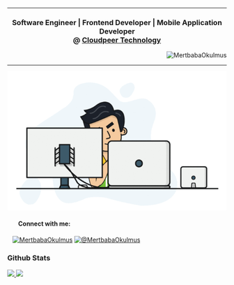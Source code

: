 <hr />
<h3 align="center">Software Engineer | Frontend Developer | Mobile Application Developer     <br> @ <a href="https://cloudpeer.com.tr/" target="_blank"><b>Cloudpeer Technology</b></a></h3>
<p align="right"> <img src="https://komarev.com/ghpvc/?username=MertbabaOkulmus" alt="MertbabaOkulmus" /> </p>
<hr />
<p align="center">
    <img src="https://github.com/MertbabaOkulmus/MertbabaOkulmus/blob/master/developer_gif.gif"/>
</p>
<p align="left">
    <h4 align="left" style="margin-left: 15px">&nbsp;&nbsp;&nbsp;Connect with me:</h4>
    <a href="https://i.ytimg.com/vi/VZ6DTHK8wgQ/maxresdefault.jpg" alt="MertbabaOkulmus" height="30" width="40" /></a>
    &nbsp;&nbsp;&nbsp;<a href="https://www.linkedin.com/in/mertbaba-okulmu%C5%9F-49490918a/" target="blank"><img align="center" src="https://cdn.jsdelivr.net/npm/simple-icons@3.0.1/icons/linkedin.svg" alt="MertbabaOkulmus" height="30" width="40" /></a>
    <!-- <a href="https://stackoverflow.com/users/13066603" target="blank"><img align="center" src="https://cdn.jsdelivr.net/npm/simple-icons@3.0.1/icons/stackoverflow.svg" alt="13066603" height="30" width="40" /></a> -->
    <a href="https://medium.com/@mertbabaokulmus" target="blank"><img align="center" src="https://cdn.jsdelivr.net/npm/simple-icons@3.0.1/icons/medium.svg" alt="@MertbabaOkulmus" height="30" width="40" /></a>
</p>

<h3>Github Stats</h3>
<a href="https://github.com/damla">
  <img height="180em" src="https://github-readme-stats-eight-theta.vercel.app/api?username=MertbabaOkulmus&show_icons=true&theme=algolia&include_all_commits=true&count_private=true"/>
  <img height="180em" src="https://github-readme-stats-eight-theta.vercel.app/api/top-langs/?username=MertbabaOkulmus&layout=compact&langs_count=10&theme=algolia"/>
</a>
